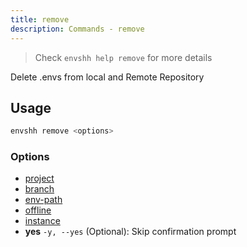 ```yaml
---
title: remove
description: Commands - remove
---
```


> Check `envshh help remove` for more details

Delete .envs from local and Remote Repository

## Usage

```sh
envshh remove <options>
```

### Options

- [project](/envshh/core-concepts/01-project)
- [branch](/envshh/core-concepts/02-branch)
- [env-path](/envshh/core-concepts/03-env-path)
- [offline](/envshh/core-concepts/04-offline)
- [instance](/envshh/core-concepts/05-instance)
- **yes** `-y, --yes` (Optional):
  Skip confirmation prompt
